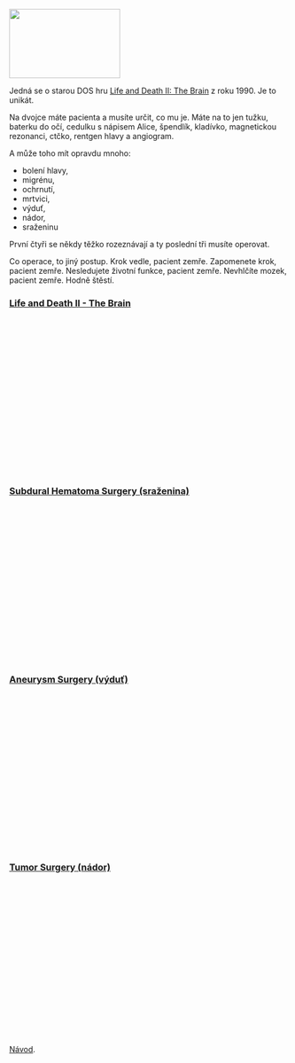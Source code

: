 <p class="thumb">
  <a href="/images/articles/l2d-full.gif">
    <img src="/images/articles/l2d-thumb.gif" width="200" height="125" alt="">
  </a>
</p>

Jedná se o starou DOS hru [Life and Death II: The Brain](http://www.abandonia.com/en/games/494/Life+and+Death+2+-+The+Brain.html) z roku 1990. Je to unikát.

Na dvojce máte pacienta a musíte určit, co mu je. Máte na to jen tužku,
baterku do očí, cedulku s nápisem Alice, špendlík, kladívko, magnetickou
rezonanci, ctčko, rentgen hlavy a angiogram.

A může toho mít opravdu mnoho:

* bolení hlavy,
* migrénu,
* ochrnutí,
* mrtvici,
* výduť,
* nádor,
* sraženinu

První čtyři se někdy těžko rozeznávají a ty poslední tři musíte operovat.

Co operace, to jiný postup. Krok vedle, pacient zemře. Zapomenete krok,
pacient zemře. Nesledujete životní funkce, pacient zemře. Nevhlčíte mozek,
pacient zemře. Hodně štěstí.

### [Life and Death II - The Brain](http://www.youtube.com/watch?v=DgjSh-8VHA4)
<object width="350" height="280"><param name="movie" value="http://www.youtube.com/v/DgjSh-8VHA4?fs=1&amp;hl=cs_CZ"></param><param name="allowFullScreen" value="true"></param><param name="allowscriptaccess" value="always"></param><embed src="http://www.youtube.com/v/DgjSh-8VHA4?fs=1&amp;hl=cs_CZ" type="application/x-shockwave-flash" allowscriptaccess="always" allowfullscreen="true" width="350" height="280"></embed></object>

### [Subdural Hematoma Surgery (sraženina)](http://www.youtube.com/watch?v=D6Sb1kKqmvA)
<object width="350" height="280"><param name="movie" value="http://www.youtube.com/v/D6Sb1kKqmvA?fs=1&amp;hl=cs_CZ"></param><param name="allowFullScreen" value="true"></param><param name="allowscriptaccess" value="always"></param><embed src="http://www.youtube.com/v/D6Sb1kKqmvA?fs=1&amp;hl=cs_CZ" type="application/x-shockwave-flash" allowscriptaccess="always" allowfullscreen="true" width="350" height="280"></embed></object>

### [Aneurysm Surgery (výduť)](http://www.youtube.com/watch?v=KuSBMVpJ6b0)
<object width="350" height="280"><param name="movie" value="http://www.youtube.com/v/KuSBMVpJ6b0?fs=1&amp;hl=cs_CZ"></param><param name="allowFullScreen" value="true"></param><param name="allowscriptaccess" value="always"></param><embed src="http://www.youtube.com/v/KuSBMVpJ6b0?fs=1&amp;hl=cs_CZ" type="application/x-shockwave-flash" allowscriptaccess="always" allowfullscreen="true" width="350" height="280"></embed></object>

### [Tumor Surgery (nádor)](http://www.youtube.com/watch?v=vGkEjGKU4bQ)
<object width="350" height="280"><param name="movie" value="http://www.youtube.com/v/vGkEjGKU4bQ?fs=1&amp;hl=cs_CZ"></param><param name="allowFullScreen" value="true"></param><param name="allowscriptaccess" value="always"></param><embed src="http://www.youtube.com/v/vGkEjGKU4bQ?fs=1&amp;hl=cs_CZ" type="application/x-shockwave-flash" allowscriptaccess="always" allowfullscreen="true" width="350" height="280"></embed></object>

[Návod](http://gaming.wikia.com/wiki/Guide%3ALife_and_Death_II%3A_The_Brain).
